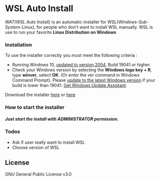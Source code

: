 # WSL Auto Install

*WAT(WSL Auto Install)*  is an automatic-installer for *WSL(Windows-Sub-System-Linux)*, for people who don't want to install WSL manually. WSL is use to run your favorite **Linux Distribution on Windows**

### Installation

To use the installer correctly you must meet the following criteria :
 - Running Windows 10, [updated to version 2004](ms-settings:windowsupdate), Build 19041 or higher.
 - Check your Windows version by selecting the **Windows logo key + R**, type **winver**, select **OK**. (Or enter the ver command in Windows Command Prompt). Please [update to the latest Windows version](ms-settings:windowsupdate) if your build is lower than 19041. [Get Windows Update Assistant](https://www.microsoft.com/software-download/windows10).

Download the installer [here](https://github.com/MaeveLaOuf/wsl_auto_install/releases/download/wsl_auto_install/auto_install_wsl.bat) or [here](https://github.com/MaeveLaOuf/wsl_auto_install/blob/master/auto_install_wsl.bat)

### How to start the installer

##### Just start the install with **ADMINISTRATOR** permission.

### Todos

 - Ask if user really want to install WSL
 - Choose version of WSL

License
----

GNU General Public License v3.0
